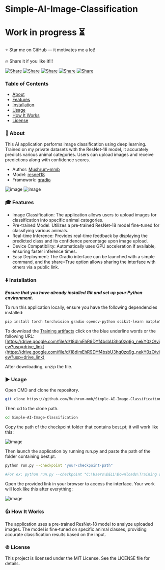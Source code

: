 # Simple-AI-Image-Classification

# Work in progress ⏳

⭐ Star me on GitHub — it motivates me a lot!

🔥 Share it if you like it!!!

[![Share](https://img.shields.io/badge/share-000000?logo=x&logoColor=white)](https://x.com/intent/tweet?text=Check%20out%20this%20project%20on%20GitHub:%20https://github.com/Abblix/Oidc.Server%20%23OpenIDConnect%20%23Security%20%23Authentication)
[![Share](https://img.shields.io/badge/share-1877F2?logo=facebook&logoColor=white)](https://www.facebook.com/sharer/sharer.php?u=https://github.com/Abblix/Oidc.Server)
[![Share](https://img.shields.io/badge/share-0A66C2?logo=linkedin&logoColor=white)](https://www.linkedin.com/sharing/share-offsite/?url=https://github.com/Abblix/Oidc.Server)
[![Share](https://img.shields.io/badge/share-FF4500?logo=reddit&logoColor=white)](https://www.reddit.com/submit?title=Check%20out%20this%20project%20on%20GitHub:%20https://github.com/Abblix/Oidc.Server)
[![Share](https://img.shields.io/badge/share-0088CC?logo=telegram&logoColor=white)](https://t.me/share/url?url=https://github.com/Abblix/Oidc.Server&text=Check%20out%20this%20project%20on%20GitHub)

### Table of Contents
- [About](#-about)
- [Features](#-features)
- [Installation](#%EF%B8%8F-installation)
- [Usage](#%EF%B8%8F-usage)
- [How It Works](#-how-it-works)
- [License](#%EF%B8%8F-license)

### 🚀 About

This AI application performs image classification using deep learning. Trained on my private datasets with the ResNet-18 model, it accurately predicts various animal categories. Users can upload images and receive predictions along with confidence scores.

* Author: [Mushrum-mmb](https://github.com/Mushrum-mmb/)
* Model: [resnet18](https://pytorch.org/vision/main/models/generated/torchvision.models.resnet18.html)
* Framework: [gradio](https://www.gradio.app/)

![image](https://github.com/user-attachments/assets/0ca4a168-0f6c-4644-8068-ec4efb402332)
![image](https://github.com/user-attachments/assets/c8fb6d3e-8c98-4b5d-9d13-e81f5908a1e2)


### 🎓 Features
* Image Classification:
The application allows users to upload images for classification into specific animal categories.
* Pre-trained Model:
Utilizes a pre-trained ResNet-18 model fine-tuned for classifying various animals.
* Real-time Inference:
Provides real-time feedback by displaying the predicted class and its confidence percentage upon image upload.
* Device Compatibility:
Automatically uses GPU acceleration if available, ensuring faster inference times.
* Easy Deployment:
The Gradio interface can be launched with a simple command, and the share=True option allows sharing the interface with others via a public link.


### ⬇️ Installation
***Ensure that you have already installed Git and set up your Python environment.***

To run this application locally, ensure you have the following dependencies installed:
```bash
pip install torch torchvision gradio opencv-python scikit-learn matplotlib tensorboard tqdm
```

To download the [Training artifacts](https://drive.google.com/file/d/18dlmEhR9DYf4bsbU3hq0zq9g_nekY0zO/view?usp=drive_link) click on the blue underline words or the following URL: [https://drive.google.com/file/d/18dlmEhR9DYf4bsbU3hq0zq9g_nekY0zO/view?usp=drive_link](https://drive.google.com/file/d/18dlmEhR9DYf4bsbU3hq0zq9g_nekY0zO/view?usp=drive_link)

After downloading, unzip the file.

### ▶️ Usage
Open CMD and clone the repository.
```bash
git clone https://github.com/Mushrum-mmb/Simple-AI-Image-Classification.git
```
Then cd to the clone path.
```bash
cd Simple-AI-Image-Classification
```
Copy the path of the checkpoint folder that contains best.pt; it will work like this: 

![image](https://github.com/user-attachments/assets/e7706a92-eceb-4808-b7b0-08f2f5f7fede)

Then launch the application by running run.py and paste the path of the folder containing best.pt.
```bash
python run.py --checkpoint "your-checkpoint-path"

#For ex: python run.py --checkpoint "C:\Users\DELL\Downloads\Training artifacts\checkpoint"
```
Open the provided link in your browser to access the interface. Your work will look like this after everything:

![image](https://github.com/user-attachments/assets/07360da9-aae1-4797-bfef-9f2ea7aba9a4)



### 👍 How It Works

The application uses a pre-trained ResNet-18 model to analyze uploaded images. The model is fine-tuned on specific animal classes, providing accurate classification results based on the input.

### ©️ License
This project is licensed under the MIT License. See the LICENSE file for details.

